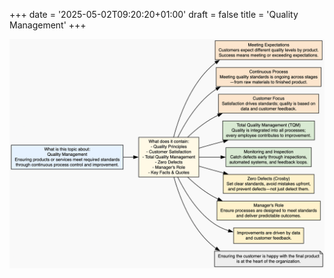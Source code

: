 +++
date = '2025-05-02T09:20:20+01:00'
draft = false
title = 'Quality Management'
+++

<center><img src="/images/quality-management.png" width="900"/></center></br>
